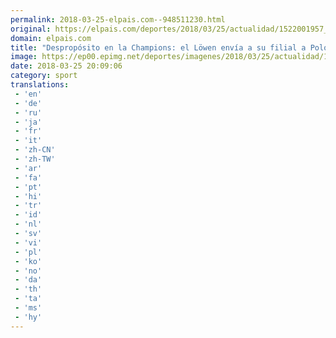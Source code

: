```yaml
---
permalink: 2018-03-25-elpais.com--948511230.html
original: https://elpais.com/deportes/2018/03/25/actualidad/1522001957_518828.html#?ref=rss&format=simple&link=link
domain: elpais.com
title: "Despropósito en la Champions: el Löwen envía a su filial a Polonia y pierde por 41-17"
image: https://ep00.epimg.net/deportes/imagenes/2018/03/25/actualidad/1522001957_518828_1522002116_rrss_normal.jpg
date: 2018-03-25 20:09:06
category: sport
translations: 
 - 'en'
 - 'de'
 - 'ru'
 - 'ja'
 - 'fr'
 - 'it'
 - 'zh-CN'
 - 'zh-TW'
 - 'ar'
 - 'fa'
 - 'pt'
 - 'hi'
 - 'tr'
 - 'id'
 - 'nl'
 - 'sv'
 - 'vi'
 - 'pl'
 - 'ko'
 - 'no'
 - 'da'
 - 'th'
 - 'ta'
 - 'ms'
 - 'hy'
---
```



